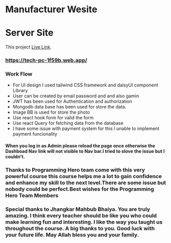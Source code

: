 # Manufacturer Wesite 

# Server Site

This project [Live Link](https://tech-pc-1f59b.web.app/login).

### https://tech-pc-1f59b.web.app/

### Work Flow
* For UI design I used tailwind CSS framework and daisyUI component Library
* User can be created by email password and and also gamin
* JWT has been used for Authentication and authorization
* Mongodb data base has been used for store the data.
* Image BB is used for store the photo
* Use react hook form for valid the form
* Use react Query for fetching data from the database
* I have some issue with payment system for this I unable to implement payment funcionality

#### When you log in as Admin please reload the page once otherwise the Dashboad Nav link will not visible to Nav bar.I tried to slove the issue but I couldn't.

### Thanks to Programming Hero team come with this very powerful course this course helps me a lot to gain confidence and enhance my skill to the next level.There are some issue but nobody could be perfect.Best wishes for the Programming Hero Team Members

### Special thanks to Jhangkar Mahbub Bhaiya. You are truly amazing. I think every teacher should be like you who could make learning fun and interesting. I like the way you taught us throughout the course. A big thanks to you. Good luck with your future life. May Allah bless you and your family.

